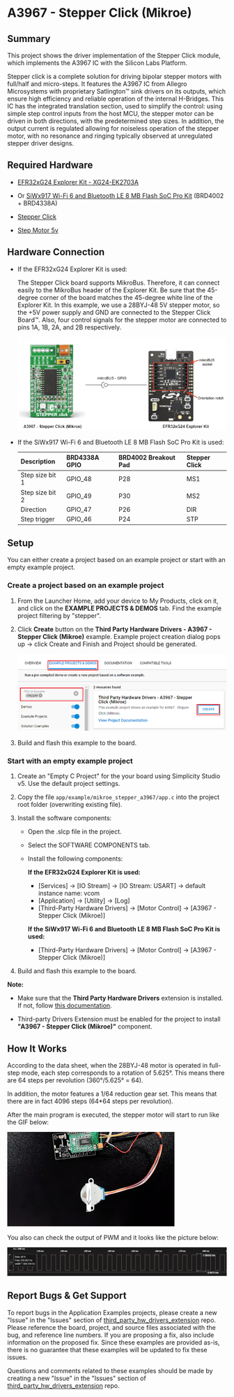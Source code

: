 # A3967 - Stepper Click (Mikroe) #

## Summary ##

This project shows the driver implementation of the Stepper Click module, which implements the A3967 IC with the Silicon Labs Platform.

Stepper click is a complete solution for driving bipolar stepper motors with full/half and micro-steps. It features the A3967 IC from Allegro Microsystems with proprietary Satlington™ sink drivers on its outputs, which ensure high efficiency and reliable operation of the internal H-Bridges. This IC has the integrated translation section, used to simplify the control: using simple step control inputs from the host MCU, the stepper motor can be driven in both directions, with the predetermined step sizes. In addition, the output current is regulated allowing for noiseless operation of the stepper motor, with no resonance and ringing typically observed at unregulated stepper driver designs.

## Required Hardware ##

- [EFR32xG24 Explorer Kit - XG24-EK2703A](https://www.silabs.com/development-tools/wireless/efr32xg24-explorer-kit?tab=overview)

- Or [SiWx917 Wi-Fi 6 and Bluetooth LE 8 MB Flash SoC Pro Kit](https://www.silabs.com/development-tools/wireless/wi-fi/siwx917-pk6031a-wifi-6-bluetooth-le-soc-pro-kit?tab=overview) (BRD4002 + BRD4338A)

- [Stepper Click](https://www.mikroe.com/stepper-click)

- [Step Motor 5v](https://www.mikroe.com/step-motor-5v)

## Hardware Connection ##

- If the EFR32xG24 Explorer Kit is used:

  The Stepper Click board supports MikroBus. Therefore, it can connect easily to the MikroBus header of the Explorer Kit. Be sure that the 45-degree corner of the board matches the 45-degree white line of the Explorer Kit. In this example, we use a 28BYJ-48 5V stepper motor, so the +5V power supply and GND are connected to the Stepper Click Board™. Also, four control signals for the stepper motor are connected to pins 1A, 1B, 2A, and 2B respectively.

  ![board](image/hardware_connection.png)

- If the SiWx917 Wi-Fi 6 and Bluetooth LE 8 MB Flash SoC Pro Kit is used:

  | Description     | BRD4338A GPIO | BRD4002 Breakout Pad | Stepper Click                |
  | ----------------| ------------- | -------------------- | ---------------------------- |
  | Step size bit 1 | GPIO_48       | P28                  | MS1                          |
  | Step size bit 2 | GPIO_49       | P30                  | MS2                          |
  | Direction       | GPIO_47       | P26                  | DIR                          |
  | Step trigger    | GPIO_46       | P24                  | STP                          |

## Setup ##

You can either create a project based on an example project or start with an empty example project.

### Create a project based on an example project ###

1. From the Launcher Home, add your device to My Products, click on it, and click on the **EXAMPLE PROJECTS & DEMOS** tab. Find the example project filtering by "stepper".

2. Click **Create** button on the **Third Party Hardware Drivers - A3967 - Stepper Click (Mikroe)** example. Example project creation dialog pops up -> click Create and Finish and Project should be generated.

    ![Create_example](image/create_example.png)

3. Build and flash this example to the board.

### Start with an empty example project ###

1. Create an "Empty C Project" for the your board using Simplicity Studio v5. Use the default project settings.

2. Copy the file `app/example/mikroe_stepper_a3967/app.c` into the project root folder (overwriting existing file).

3. Install the software components:

    - Open the .slcp file in the project.

    - Select the SOFTWARE COMPONENTS tab.

    - Install the following components:

      **If the EFR32xG24 Explorer Kit is used:**
        - [Services] → [IO Stream] → [IO Stream: USART] → default instance name: vcom
        - [Application] → [Utility] → [Log]
        - [Third-Party Hardware Drivers] → [Motor Control] → [A3967 - Stepper Click (Mikroe)]

      **If the SiWx917 Wi-Fi 6 and Bluetooth LE 8 MB Flash SoC Pro Kit is used:**
        - [Third-Party Hardware Drivers] → [Motor Control] → [A3967 - Stepper Click (Mikroe)]

4. Build and flash this example to the board.

**Note:**

- Make sure that the **Third Party Hardware Drivers** extension is installed. If not, follow [this documentation](https://github.com/SiliconLabs/third_party_hw_drivers_extension/blob/master/README.md#how-to-add-to-simplicity-studio-ide).

- Third-party Drivers Extension must be enabled for the project to install **"A3967 - Stepper Click (Mikroe)"** component.

## How It Works ##

According to the data sheet, when the 28BYJ-48 motor is operated in full-step mode, each step corresponds to a rotation of 5.625°. This means there are 64 steps per revolution (360°/5.625° = 64).

In addition, the motor features a 1/64 reduction gear set. This means that there are in fact 4096 steps (64*64 steps per revolution).

After the main program is executed, the stepper motor will start to run like the GIF below:

![test](image/test.gif)

You also can check the output of PWM and it looks like the picture below:

![pwm_signal](image/pwm.png)

## Report Bugs & Get Support ##

To report bugs in the Application Examples projects, please create a new "Issue" in the "Issues" section of [third_party_hw_drivers_extension](https://github.com/SiliconLabs/third_party_hw_drivers_extension) repo. Please reference the board, project, and source files associated with the bug, and reference line numbers. If you are proposing a fix, also include information on the proposed fix. Since these examples are provided as-is, there is no guarantee that these examples will be updated to fix these issues.

Questions and comments related to these examples should be made by creating a new "Issue" in the "Issues" section of [third_party_hw_drivers_extension](https://github.com/SiliconLabs/third_party_hw_drivers_extension) repo.
